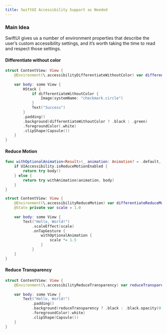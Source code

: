 ```yaml
---
title: SwiftUI Accessibility Support as Needed
---
```


### Main Idea
SwiftUI gives us a number of environment properties that describe the user’s custom accessibility settings, and it’s worth taking the time to read and respect those settings.

#### Differentiate without color
```swift
struct ContentView: View {
    @Environment(\.accessibilityDifferentiateWithoutColor) var differentiateWithoutColor
    
    var body: some View {
        HStack {
            if differentiateWithoutColor {
                Image(systemName: "checkmark.circle")
            }
            Text("Success")
        }
        .padding()
        .background(differentiateWithoutColor ? .black : .green)
        .foregroundColor(.white)
        .clipShape(Capsule())
    }
}
```

#### Reduce Motion
```swift
func withOptionalAnimation<Result>(_ animation: Animation? = .default, body: () throws -> Result) rethrows -> Result {
    if UIAccessibility.isReduceMotionEnabled {
        return try body()
    } else {
        return try withAnimation(animation, body)
    }
}

struct ContentView: View {
    @Environment(\.accessibilityReduceMotion) var differentiateReduceMotion
    @State private var scale = 1.0
    
    var body: some View {
        Text("Hello, World!")
            .scaleEffect(scale)
            .onTapGesture {
                withOptionalAnimation {
                    scale *= 1.5
                }
            }
    }
}
```

#### Reduce Transparency
```swift
struct ContentView: View {
    @Environment(\.accessibilityReduceTransparency) var reduceTransparency
    
    var body: some View {
        Text("Hello, World!")
            .padding()
            .background(reduceTransparency ? .black : .black.opacity(0.5))
            .foregroundColor(.white)
            .clipShape(Capsule())
    }
}
```
